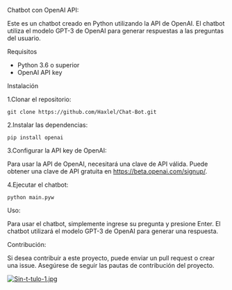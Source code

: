 Chatbot con OpenAI API:

Este es un chatbot creado en Python utilizando la API de OpenAI. El chatbot utiliza el modelo GPT-3 de OpenAI para generar respuestas a las preguntas del usuario.

Requisitos
- Python 3.6 o superior
- OpenAI API key

Instalación

1.Clonar el repositorio: 

    git clone https://github.com/Haxlel/Chat-Bot.git


2.Instalar las dependencias:

    pip install openai


3.Configurar la API key de OpenAI:

Para usar la API de OpenAI, necesitará una clave de API válida. Puede obtener una clave de API gratuita en https://beta.openai.com/signup/.


4.Ejecutar el chatbot:

    python main.pyw


Uso:

Para usar el chatbot, simplemente ingrese su pregunta y presione Enter. El chatbot utilizará el modelo GPT-3 de OpenAI para generar una respuesta.


Contribución:

Si desea contribuir a este proyecto, puede enviar un pull request o crear una issue. Asegúrese de seguir las pautas de contribución del proyecto.

[![Sin-t-tulo-1.jpg](https://i.postimg.cc/HWMWPjpf/Sin-t-tulo-1.jpg)](https://postimg.cc/xq0SXfNR)
